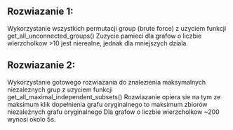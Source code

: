 ## Rozwiazanie 1:

Wykorzystanie wszystkich permutacji group (brute force) z uzyciem funkcji get_all_unconnected_groups()
Zuzycie pamieci dla grafow o liczbie wierzcholkow >10 jest nierealne, jednak dla mniejszych dziala.

## Rozwiazanie 2:

Wykorzystanie gotowego rozwiazania do znalezienia maksymalnych niezaleznych grup z uzyciem funkcji
get_all_maximal_independent_subsets()
Rozwiazanie opiera sie na tym ze maksimum klik dopełnienia grafu oryginalnego to maksimum zbiorów niezależnych grafu
oryginalnego Dla grafow o liczbie wierzcholkow ~200 wynosi okolo 5s.